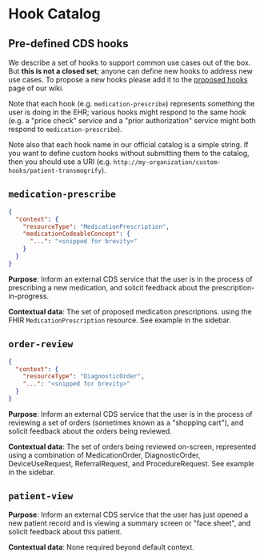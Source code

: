 # Hook Catalog

## Pre-defined CDS hooks

We describe a set of hooks to support common use cases out of the box.
But **this is not a closed set**; anyone can define new hooks to address new use
cases. To propose a new hooks please add it to the [proposed hooks](https://github.com/cds-hooks/docs/wiki/Proposed-Hooks) page of our wiki.

Note that each hook (e.g. `medication-prescribe`) represents something the user is doing in the EHR; various hooks might respond to the same hook (e.g. a "price check" service and a "prior authorization" service might both respond to `medication-prescribe`).

Note also that each hook name in our official catalog is a simple string. If
you want to define custom hooks without submitting them to the catalog, then
you should use a URI (e.g.
`http://my-organization/custom-hooks/patient-transmogrify`).


## `medication-prescribe`


```json
{
  "context": {
    "resourceType": "MedicationPrescription",
    "medicationCodeableConcept": {
      "...": "<snipped for brevity>"
    }
  }
}
```

**Purpose**: Inform an external CDS service that the user is in the process of
prescribing a new medication, and solicit feedback about the
prescription-in-progress.

**Contextual data**: The set of proposed medication prescriptions. using the
FHIR `MedicationPrescription` resource. See example in the sidebar.

## `order-review`

```json
{
  "context": {
    "resourceType": "DiagnosticOrder",
    "...": "<snipped for brevity>"
  }
}
```

**Purpose**: Inform an external CDS service that the user is in the process of
reviewing a set of orders (sometimes known as a "shopping cart"), and solicit
feedback about the orders being reviewed.




**Contextual data**: The set of orders being reviewed on-screen, represented
using a combination of MedicationOrder, DiagnosticOrder, DeviceUseRequest,
ReferralRequest, and ProcedureRequest. See example in the sidebar.

## `patient-view`

**Purpose**: Inform an external CDS service that the user has just opened a new
patient record and is viewing a summary screen or "face sheet", and solicit
feedback about this patient.

**Contextual data**: None required beyond default context.
